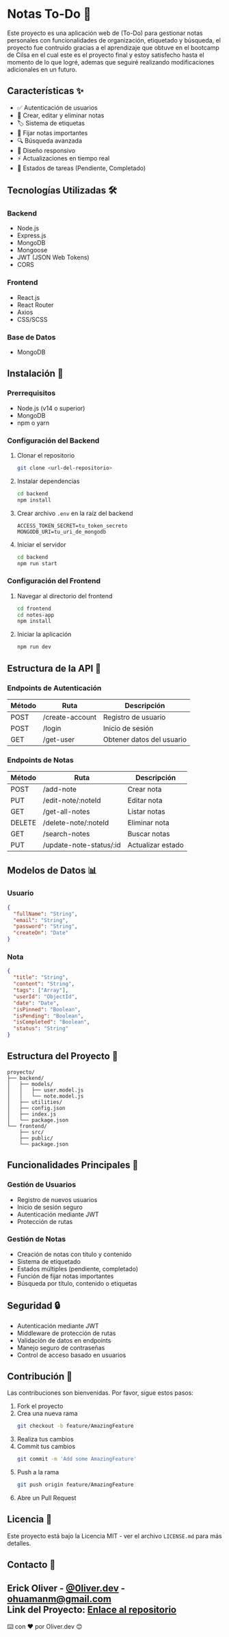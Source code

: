
# Notas To-Do 📝

Este proyecto es una aplicación web de (To-Do) para gestionar notas personales con funcionalidades de organización, etiquetado y búsqueda,
el proyecto fue contruido gracias a el aprendizaje que obtuve en el bootcamp de Cilsa en el cual este es el proyecto final y estoy satisfecho hasta el momento de lo que logré,
ademas que seguiré realizando modificaciones adicionales en un futuro.

## Características ✨
- ✅ Autenticación de usuarios  
- 📝 Crear, editar y eliminar notas  
- 🏷️ Sistema de etiquetas  
- 📌 Fijar notas importantes  
- 🔍 Búsqueda avanzada  
- 📱 Diseño responsivo  
- ⚡ Actualizaciones en tiempo real  
- 🎯 Estados de tareas (Pendiente, Completado)  

## Tecnologías Utilizadas 🛠️

### Backend
- Node.js  
- Express.js  
- MongoDB  
- Mongoose  
- JWT (JSON Web Tokens)  
- CORS  

### Frontend
- React.js  
- React Router  
- Axios  
- CSS/SCSS  

### Base de Datos
- MongoDB  

## Instalación 🚀

### Prerrequisitos
- Node.js (v14 o superior)  
- MongoDB  
- npm o yarn  

### Configuración del Backend
1. Clonar el repositorio  
   ```bash
   git clone <url-del-repositorio>
   ```
2. Instalar dependencias  
   ```bash
   cd backend
   npm install
   ```
3. Crear archivo `.env` en la raíz del backend  
   ```env
   ACCESS_TOKEN_SECRET=tu_token_secreto
   MONGODB_URI=tu_uri_de_mongodb
   ```
4. Iniciar el servidor  
   ```bash
   cd backend
   npm run start
   ```

### Configuración del Frontend
1. Navegar al directorio del frontend  
   ```bash
   cd frontend
   cd notes-app
   npm install
   ```
2. Iniciar la aplicación  
   ```bash
   npm run dev
   ```

## Estructura de la API 📡

### Endpoints de Autenticación

| Método | Ruta           | Descripción          |
|--------|----------------|----------------------|
| POST   | /create-account | Registro de usuario  |
| POST   | /login          | Inicio de sesión     |
| GET    | /get-user       | Obtener datos del usuario |

### Endpoints de Notas

| Método | Ruta                        | Descripción              |
|--------|-----------------------------|--------------------------|
| POST   | /add-note                   | Crear nota               |
| PUT    | /edit-note/:noteId          | Editar nota              |
| GET    | /get-all-notes              | Listar notas             |
| DELETE | /delete-note/:noteId        | Eliminar nota            |
| GET    | /search-notes               | Buscar notas             |
| PUT    | /update-note-status/:id     | Actualizar estado        |

## Modelos de Datos 📊

### Usuario
```json
{
  "fullName": "String",
  "email": "String",
  "password": "String",
  "createOn": "Date"
}
```

### Nota
```json
{
  "title": "String",
  "content": "String",
  "tags": ["Array"],
  "userId": "ObjectId",
  "date": "Date",
  "isPinned": "Boolean",
  "isPending": "Boolean",
  "isCompleted": "Boolean",
  "status": "String"
}
```

## Estructura del Proyecto 📁

```plaintext
proyecto/
├── backend/
│   ├── models/
│   │   ├── user.model.js
│   │   └── note.model.js
│   ├── utilities/
│   ├── config.json
│   ├── index.js
│   └── package.json
└── frontend/
    ├── src/
    ├── public/
    └── package.json
```

## Funcionalidades Principales 🎯

### Gestión de Usuarios
- Registro de nuevos usuarios  
- Inicio de sesión seguro  
- Autenticación mediante JWT  
- Protección de rutas  

### Gestión de Notas
- Creación de notas con título y contenido  
- Sistema de etiquetado  
- Estados múltiples (pendiente, completado)  
- Función de fijar notas importantes  
- Búsqueda por título, contenido o etiquetas  

## Seguridad 🔒
- Autenticación mediante JWT  
- Middleware de protección de rutas  
- Validación de datos en endpoints  
- Manejo seguro de contraseñas  
- Control de acceso basado en usuarios  

## Contribución 🤝

Las contribuciones son bienvenidas. Por favor, sigue estos pasos:
1. Fork el proyecto  
2. Crea una nueva rama  
   ```bash
   git checkout -b feature/AmazingFeature
   ```
3. Realiza tus cambios  
4. Commit tus cambios  
   ```bash
   git commit -m 'Add some AmazingFeature'
   ```
5. Push a la rama  
   ```bash
   git push origin feature/AmazingFeature
   ```
6. Abre un Pull Request  

## Licencia 📄
Este proyecto está bajo la Licencia MIT - ver el archivo `LICENSE.md` para más detalles.

## Contacto 📧
Erick Oliver - [@0liver.dev](https://github.com/0liver.dev) - ohuamanm@gmail.com  
Link del Proyecto: [Enlace al repositorio](https://github.com/Jetbear69/notas-to-do)
---

⌨️ con ❤️ por Oliver.dev 😊
